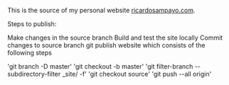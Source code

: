 This is the source of my personal website [ricardosampayo.com][1]. 

Steps to publish:

Make changes in the source branch
Build and test the site locally
Commit changes to source branch
git publish website which consists of the following steps

'git branch -D master'
'git checkout -b master'
'git filter-branch --subdirectory-filter _site/ -f'
'git checkout source'
'git push --all origin'

[1]:http://ricardosampayo.com/